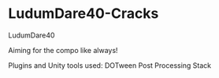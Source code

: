 # LudumDare40-Cracks
LudumDare40

Aiming for the compo like always!

Plugins and Unity tools used:
DOTween
Post Processing Stack